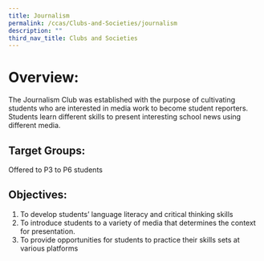 ```yaml
---
title: Journalism
permalink: /ccas/Clubs-and-Societies/journalism
description: ""
third_nav_title: Clubs and Societies
---
```

# Overview:
The Journalism Club was established with the purpose of cultivating students who are interested in media work to become student reporters. Students learn different skills to present interesting school news using different media.

## Target Groups:

Offered to P3 to P6 students

## Objectives:

1. To develop students’ language literacy and critical thinking skills
2. To introduce students to a variety of media that determines the context for presentation.
3. To provide opportunities for students to practice their skills sets at various platforms